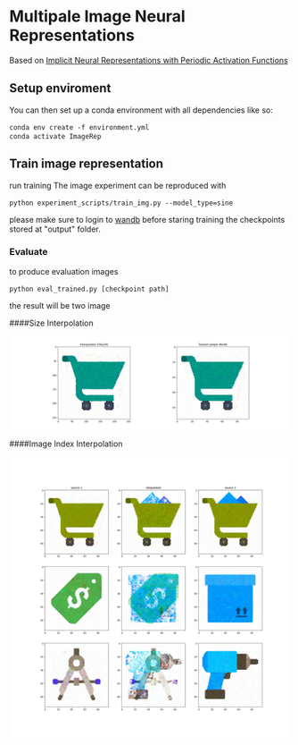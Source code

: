 # Multipale Image Neural Representations
Based on 
[Implicit Neural Representations with Periodic Activation Functions](https://github.com/vsitzmann/siren)

## Setup enviroment

You can then set up a conda environment with all dependencies like so:
```
conda env create -f environment.yml
conda activate ImageRep
```
## Train image representation
run training
The image experiment can be reproduced with
```
python experiment_scripts/train_img.py --model_type=sine
```
please make sure to login to [wandb](https://docs.wandb.ai/quickstart) before staring training
the checkpoints stored at "output" folder.
### Evaluate
to produce evaluation images
```
python eval_trained.py [checkpoint path]
```
the result will be two image

####Size Interpolation

![plot](./size_interpolation_example.jpg)

####Image Index Interpolation

![plot](./image_interpolation_example.jpg)


